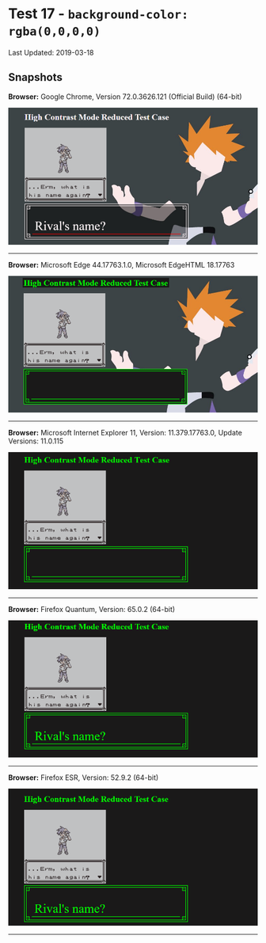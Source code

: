 # Test 17 - `background-color: rgba(0,0,0,0)`
Last Updated: 2019-03-18

## Snapshots
**Browser:** Google Chrome, Version 72.0.3626.121 (Official Build) (64-bit)

![Chrome Snapshot](/17-rgba/snapshots/GoogleChrome.png)
___
**Browser:** Microsoft Edge 44.17763.1.0, Microsoft EdgeHTML 18.17763

![Edge Snapshot](/17-rgba/snapshots/MicrosoftEdge_HCM.png)
___
**Browser:** Microsoft Internet Explorer 11, Version: 11.379.17763.0, Update Versions: 11.0.115

![Internet Explorer Snapshot](/17-rgba/snapshots/InternetExplorer_HCM.png)
___
**Browser:** Firefox Quantum, Version: 65.0.2 (64-bit)

![Firefox Quantum Snapshot](/17-rgba/snapshots/FirefoxQuantum_HCM.png)
___
**Browser:** Firefox ESR, Version: 52.9.2 (64-bit)

![Firefox ESR Snapshot](/17-rgba/snapshots/FirefoxESR_HCM.png)
___
